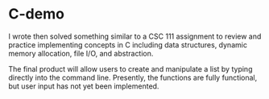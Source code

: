 # C-demo
 
I wrote then solved something similar to a CSC 111 assignment to review and practice implementing concepts in C including data structures, dynamic memory allocation, file I/O, and abstraction.

The final product will allow users to create and manipulate a list by typing directly into the command line. Presently, the functions are fully functional, but user input has not yet been implemented.